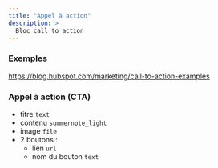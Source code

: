 ```yaml
---
title: "Appel à action"
description: >
  Bloc call to action
---
```


### Exemples

https://blog.hubspot.com/marketing/call-to-action-examples

### Appel à action (CTA)
* titre ```text```
* contenu ```summernote_light```
* image ```file```
* 2 boutons :
  * lien ```url```
  * nom du bouton ```text```
